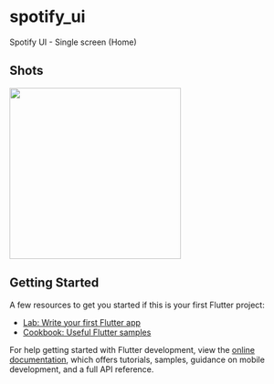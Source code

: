# spotify_ui

Spotify UI - Single screen (Home)

## Shots

<img src="https://user-images.githubusercontent.com/52238457/179263455-9a304af1-f0d1-4789-a212-ec81b214b49f.png" width="300px" />


## Getting Started

A few resources to get you started if this is your first Flutter project:

- [Lab: Write your first Flutter app](https://docs.flutter.dev/get-started/codelab)
- [Cookbook: Useful Flutter samples](https://docs.flutter.dev/cookbook)

For help getting started with Flutter development, view the
[online documentation](https://docs.flutter.dev/), which offers tutorials,
samples, guidance on mobile development, and a full API reference.
